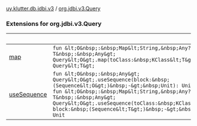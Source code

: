 [uy.klutter.db.jdbi.v3](../index.md) / [org.jdbi.v3.Query](.)


### Extensions for org.jdbi.v3.Query

|&nbsp;|&nbsp;|
|---|---|
| [map](map.md) | `fun &lt;O&nbsp;:&nbsp;Map&lt;String,&nbsp;Any?&gt;, T&nbsp;:&nbsp;Any&gt; Query&lt;O&gt;.map(toClass:&nbsp;KClass&lt;T&gt;): Query&lt;T&gt;` |
| [useSequence](use-sequence.md) | `fun &lt;O&nbsp;:&nbsp;Any&gt; Query&lt;O&gt;.useSequence(block:&nbsp;(Sequence&lt;O&gt;)&nbsp;-&gt;&nbsp;Unit): Unit`<br/>`fun &lt;O&nbsp;:&nbsp;Map&lt;String,&nbsp;Any?&gt;, T&nbsp;:&nbsp;Any&gt; Query&lt;O&gt;.useSequence(toClass:&nbsp;KClass&lt;T&gt;, block:&nbsp;(Sequence&lt;T&gt;)&nbsp;-&gt;&nbsp;Unit): Unit` |
